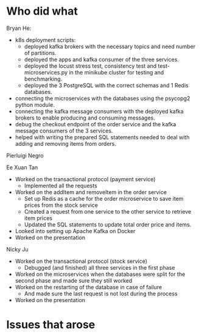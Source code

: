 # Who did what 

Bryan He:
- k8s deployment scripts:
    - deployed kafka brokers with the necessary topics and need number of partitions.
    - deployed the apps and kafka consumer of the three services.
    - deployed the locust stress test, consistency test and test-microservices.py in the minikube cluster for testing and benchmarking.
    - deployed the 3 PostgreSQL with the correct schemas and 1 Redis databases. 
- connecting the microservices with the databases using the psycopg2 python module.
- connecting the kafka message consumers with the deployed kafka brokers to enable producing and consuming messages.
- debug the checkout endpoint of the order service and the kafka message consumers of the 3 services.
- helped with writing the prepared SQL statements needed to deal with adding and removing items from orders.

Pierluigi Negro

Ee Xuan Tan
- Worked on the transactional protocol (payment service)
    - Implemented all the requests
- Worked on the addItem and removeItem in the order service 
    - Set up Redis as a cache for the order microservice to save item prices from the stock service
    - Created a request from one service to the other service to retrieve item prices
    - Updated the SQL statements to update total order price and items.
- Looked into setting up Apache Kafka on Docker
- Worked on the presentation

Nicky Ju
- Worked on the transactional protocol (stock service)
    - Debugged (and finished) all three services in the first phase
- Worked on the microservices when the databases were split for the second phase and made sure they still worked
- Worked on the restarting of the database in case of failure
    - And made sure the last request is not lost during the process
- Worked on the presentation

# Issues that arose
